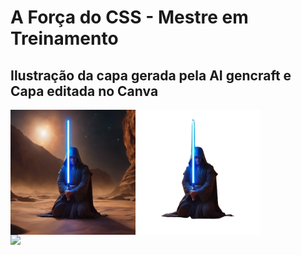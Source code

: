 # A Força do CSS - Mestre em Treinamento

## Ilustração da capa gerada pela AI gencraft e Capa editada no Canva

<div style="display: flex; justify-content:flex-start;">
    <img src="./a jedi in medit 7658415f-b733-4809-98e9-1e9bd36bd6cf.png" width="200px"/>

<img src="./a_jedi_in_medit_7658415f-b733-4809-98e9-1e9bd36bd6cf-removebg-preview.png" width="200px"/>
</div>
<img src="./A Força do CSS - Mestre CSS em Treinamento.jpg" width="400px"/>


